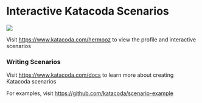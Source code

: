 # Interactive Katacoda Scenarios

[![](http://shields.katacoda.com/katacoda/hermooz/count.svg)](https://www.katacoda.com/hermooz "Get your profile on Katacoda.com")

Visit https://www.katacoda.com/hermooz to view the profile and interactive scenarios

### Writing Scenarios
Visit https://www.katacoda.com/docs to learn more about creating Katacoda scenarios

For examples, visit https://github.com/katacoda/scenario-example
